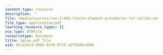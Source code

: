 ```yaml
---
content_type: resource
description: ''
file: /media/courses/res-2-002-finite-element-procedures-for-solids-and-structures-spring-2010/65c22acd30859cf69775a2fd180cd40b_ejZtBwLUE3Y.pdf
file_type: application/pdf
learning_resource_types: []
ocw_type: OCWFile
resourcetype: Document
title: 3play pdf file
uid: 65c22acd-3085-9cf6-9775-a2fd180cd40b
---
```

